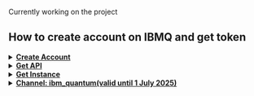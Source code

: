 Currently working on the project

## How to create account on IBMQ and get token

<details>
<summary><b><ins>Create Account</ins></b></summary>

<img src="https://github.com/user-attachments/assets/6aa7fc26-529a-4611-8d9e-d5c283134390" width="600" height="600">

###### ↳ [https://academic.ibm.com/](https://academic.ibm.com/) Make account using school email(intra_id@student.42.fr)
<br>


<img src="https://github.com/user-attachments/assets/79aaf909-b638-4b02-a8da-e0eb7e3dc10b" width="600" height="600">

###### ↳ IBM Cloud
<br>


<img src="https://github.com/user-attachments/assets/09d93be2-9419-411e-895d-410466d15745" width="600" height="600">

###### ↳ IBM Cloud Feature Code
<br>


<img src="https://github.com/user-attachments/assets/4a471a4c-e8ef-4a54-8aa9-753581942fff" width="600" height="600">

###### ↳ Request Feature Code
<br>


<img src="https://github.com/user-attachments/assets/bb338abf-a0a7-42ee-b0be-48505506333f" width="600" height="600">

###### ↳ Copy Code
<br>


<img src="https://github.com/user-attachments/assets/694d2db3-6aeb-4d3c-84b6-47f89b72125a" width="600" height="600">

###### ↳ [https://quantum.cloud.ibm.com/](https://quantum.cloud.ibm.com/) Sign in with the account created on the academic.ibm.com
<br>


<img src="https://github.com/user-attachments/assets/b58fc875-6bf7-47a7-913e-f381d66252fd" width="600" height="600">

###### ↳ Create an IBM Cloud account
<br>


<img src="https://github.com/user-attachments/assets/4a8cc10d-bdc1-4773-8b39-9a4b094e8b19" width="600" height="600">

###### ↳ Register with a code
<br>


<img src="https://github.com/user-attachments/assets/923240b9-ac67-4661-93e3-be54073c71dc" width="600" height="600">

###### ↳ Enter the code copied from academic.ibm.com
<br>


<img src="https://github.com/user-attachments/assets/bf2e29dd-9537-4ce1-8c91-60f4967fbe8d" width="600" height="600">

###### ↳ [https://quantum.ibm.com/](https://quantum.ibm.com/) Sign in and fill in your information
<br>
<br>


</details>


<details>
<summary><b><ins>Get API</ins></b></summary>

<img src="https://github.com/user-attachments/assets/3042a7f0-2d71-4b23-b73d-a6adef75cb15" width="600" height="600">

###### ↳ [https://quantum.cloud.ibm.com/](https://quantum.cloud.ibm.com/) Sign in and Create API key
<br>


<img src="https://github.com/user-attachments/assets/bc50996a-7f53-4aa2-9897-38bbf4548c2f" width="600" height="600">

###### ↳ Create
<br>


<img src="https://github.com/user-attachments/assets/7ef22ed5-b50b-40ec-b80f-a2a9bc863aac" width="600" height="600">

###### ↳ Copy the API key or download .json file
<br>


<img src="https://github.com/user-attachments/assets/aaa4a8ae-3584-48db-b02b-4b12bcf8d11b" width="600" height="600">

###### ↳ Check the API keys
<br>
<br>


</details>


<details>
<summary><b><ins>Get Instance</ins></b></summary>

<img src="https://github.com/user-attachments/assets/84e09334-65c5-4188-878b-dabdee97aa5c" width="600" height="600">

###### ↳ [https://quantum.cloud.ibm.com/](https://quantum.cloud.ibm.com/) Create an instance
<br>


<img src="https://github.com/user-attachments/assets/7e5ede05-020a-4dcc-9cd5-d85153568cec" width="600" height="600">

###### ↳ Create
<br>


<img src="https://github.com/user-attachments/assets/30417da9-66af-45ca-b770-ccaf6d13c28f" width="600" height="600">

###### ↳ Click
<br>


<img src="https://github.com/user-attachments/assets/4ffb28f3-2ef6-4a2f-b195-6a09d39f7aed" width="600" height="600">

###### ↳ Copy the instance CRN
<br>
<br>


</details>


<details>
<summary><b><ins>Channel: ibm_quantum(valid until 1 July 2025)</ins></b></summary>

<img src="https://github.com/user-attachments/assets/abecb504-36c4-481a-bf80-70a48be87007" width="600" height="600">

###### ↳ Copy the API Token
<br>
<br>


</details>
<br>
